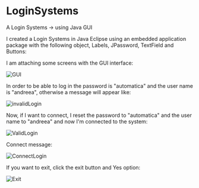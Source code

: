 # LoginSystems
A Login Systems -> using Java GUI


I created a Login Systems in Java Eclipse using an embedded application package with the following object, Labels, JPassword, TextField and Buttons:


I am attaching some screens with the GUI interface:

![GUI](https://user-images.githubusercontent.com/72825756/127743034-4ba2385a-e4e2-4d87-969d-aad07505b851.JPG)

In order to be able to log in the password is "automatica" and the user name is "andreea", otherwise a message will appear like:


![invalidLogin](https://user-images.githubusercontent.com/72825756/127743036-9414b758-8366-4fd0-9fbe-f7e6c656c7c9.JPG)

Now, if I want to connect, I reset the password to "automatica" and the user name to "andreea" and now I'm connected to the system:

![ValidLogin](https://user-images.githubusercontent.com/72825756/127743333-edfb46bc-b6cb-40d6-a69c-7bef105b8317.JPG)

Connect message:

![ConnectLogin](https://user-images.githubusercontent.com/72825756/127743339-7e6e891a-1fef-4e27-95bd-08aa8f656b8d.JPG)

If you want to exit, click the exit button and Yes option: 

![Exit](https://user-images.githubusercontent.com/72825756/127743349-557cb4f7-c7be-4fa3-a098-588538195f29.JPG)


